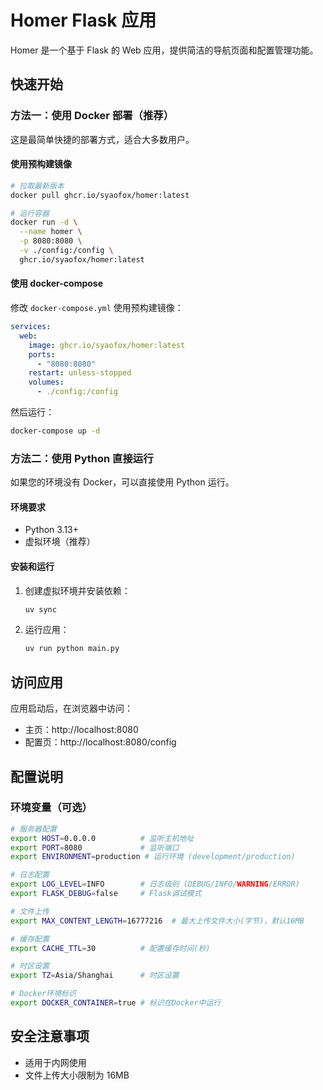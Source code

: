 # Homer Flask 应用

Homer 是一个基于 Flask 的 Web 应用，提供简洁的导航页面和配置管理功能。

## 快速开始

### 方法一：使用 Docker 部署（推荐）

这是最简单快捷的部署方式，适合大多数用户。

#### 使用预构建镜像

```bash
# 拉取最新版本
docker pull ghcr.io/syaofox/homer:latest

# 运行容器
docker run -d \
  --name homer \
  -p 8080:8080 \
  -v ./config:/config \
  ghcr.io/syaofox/homer:latest
```

#### 使用 docker-compose

修改 `docker-compose.yml` 使用预构建镜像：

```yaml
services:
  web:
    image: ghcr.io/syaofox/homer:latest
    ports:
      - "8080:8080"
    restart: unless-stopped
    volumes:
      - ./config:/config
```

然后运行：

```bash
docker-compose up -d
```

### 方法二：使用 Python 直接运行

如果您的环境没有 Docker，可以直接使用 Python 运行。

#### 环境要求

- Python 3.13+
- 虚拟环境（推荐）

#### 安装和运行

1. 创建虚拟环境并安装依赖：
   ```bash
   uv sync
   ```

2. 运行应用：
   ```bash
   uv run python main.py
   ```

## 访问应用

应用启动后，在浏览器中访问：

- 主页：http://localhost:8080
- 配置页：http://localhost:8080/config

## 配置说明

### 环境变量（可选）

```bash
# 服务器配置
export HOST=0.0.0.0          # 监听主机地址
export PORT=8080             # 监听端口
export ENVIRONMENT=production # 运行环境 (development/production)

# 日志配置
export LOG_LEVEL=INFO        # 日志级别 (DEBUG/INFO/WARNING/ERROR)
export FLASK_DEBUG=false     # Flask调试模式

# 文件上传
export MAX_CONTENT_LENGTH=16777216  # 最大上传文件大小(字节)，默认16MB

# 缓存配置
export CACHE_TTL=30          # 配置缓存时间(秒)

# 时区设置
export TZ=Asia/Shanghai      # 时区设置

# Docker环境标识
export DOCKER_CONTAINER=true # 标识在Docker中运行
```

## 安全注意事项

- 适用于内网使用
- 文件上传大小限制为 16MB
